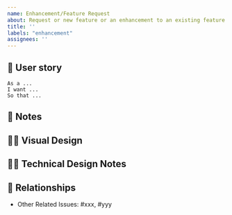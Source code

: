 ```yaml
---
name: Enhancement/Feature Request
about: Request or new feature or an enhancement to an existing feature
title: ''
labels: "enhancement"
assignees: ''
---
```

## 💬  User story

```gerkin
As a ...
I want ...
So that ...
```

## 📝 Notes

<!-- Additional notes on the feature -->

## 👩‍🎨 Visual Design

<!-- Attach an image or link to the design of the feature -->

## 👩‍🔧 Technical Design Notes

<!-- Provide any technical implementation notes here. Eg, service API calls, or other technical considerations -->

## 🤝 Relationships

- Other Related Issues: #xxx, #yyy
